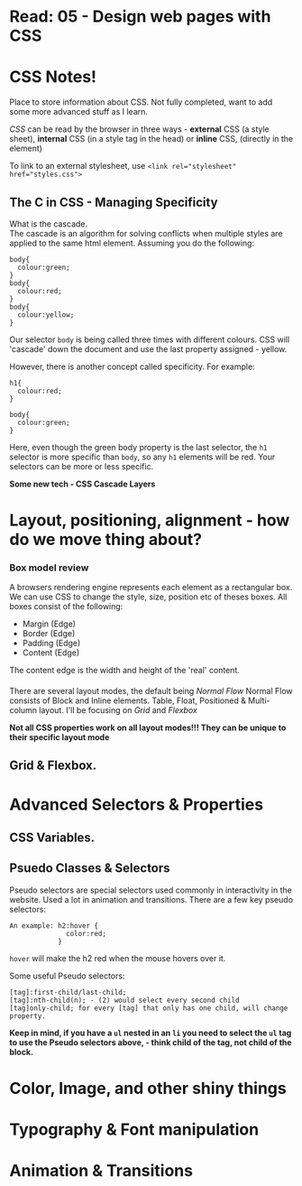 # Read: 05 - Design web pages with CSS

# CSS Notes!

Place to store information about CSS. Not fully completed, want to add some more advanced stuff as I learn. 

*CSS* can be read by the browser in three ways - **external** CSS (a style sheet), **internal** CSS (in a style tag in the head) or **inline** CSS, (directly in the element)

To link to an external stylesheet, use `<link rel="stylesheet" href="styles.css">`


## The C in CSS - Managing Specificity 

What is the cascade.  
The cascade is an algorithm for solving conflicts when multiple styles are applied to the same html element. Assuming you do the following:

```
body{
  colour:green;
}
body{
  colour:red;
}
body{
  colour:yellow;
}

```
Our selector `body` is being called three times with different colours. CSS will 'cascade' down the document and use the last property assigned - yellow. 

However, there is another concept called specificity. For example:
```
h1{
  colour:red;
}

body{
  colour:green;
}

```
Here, even though the green body property is the last selector, the `h1` selector is more specific than `body`, so any `h1` elements will be red.  Your selectors can be more or less specific. 

**Some new tech - CSS Cascade Layers**

# Layout, positioning, alignment - how do we move thing about?

### Box model review 

A browsers rendering engine represents each element as a rectangular box. We can use CSS to change the style, size, position etc of theses boxes. All boxes consist of the following:

- Margin (Edge)
- Border (Edge) 
- Padding (Edge)
- Content (Edge)

The content edge is the width and height of the 'real' content. 

####

There are several layout modes, the default being *Normal Flow* Normal Flow consists of Block and Inline elements. 
Table, Float, Positioned & Multi-column layout. 
I'll be focusing on *Grid* and *Flexbox*

**Not all CSS properties work on all layout modes!!! They can be unique to their specific layout mode**

## Grid & Flexbox.

# Advanced Selectors & Properties

## CSS Variables. 

## Psuedo Classes & Selectors

Pseudo selectors are special selectors used commonly in interactivity in the website. Used a lot in animation and transitions. There are a few key pseudo selectors:

```
An example: h2:hover {
              color:red;
            }
```
`hover` will make the h2 red when the mouse hovers over it. 

Some useful Pseudo selectors: 

```
[tag]:first-child/last-child;
[tag]:nth-child(n); - (2) would select every second child
[tag]only-child; for every [tag] that only has one child, will change property. 
```
**Keep in mind, if you have a `ul` nested in an `li` you need to select the `ul` tag to use the Pseudo selectors above, - think child of the tag, not child of the block.**

# Color, Image, and other shiny things

# Typography & Font manipulation

# Animation & Transitions 

